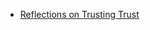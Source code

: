 * [Reflections on Trusting Trust](http://www.ece.cmu.edu/~ganger/712.fall02/papers/p761-thompson.pdf)
